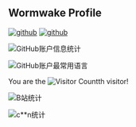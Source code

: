 ## Wormwake Profile

[![github](https://img.shields.io/badge/github-noexcept2005-brightgreen.svg)](https://github.com/noexcept2005) [![github](https://img.shields.io/badge/github-noexcept2005-brightgreen.svg)](https://badgen.net/github/stars/noexcept2005/gitbook-plugin-mygitalk)

![GitHub账户信息统计](https://github-stats.ubrong.com/api?username=noexcept2005&show_icons=true&theme=tokyonight)

![GitHub账户最常用语言](https://github-stats.ubrong.com/api/top-langs/?username=noexcept2005&layout=compact&theme=tokyonight)


You are the
![Visitor Count](https://profile-counter.glitch.me/{ubrong}/count.svg)th 
visitor!

![B站统计](https://stats.justsong.cn/api/bilibili/?id=3494361276877525&theme=dark)

![c**n统计](https://stats.justsong.cn/api/csdn/?id=cjz2005&theme=dark)

<!--
**noexcept2005/noexcept2005** is a ✨ _special_ ✨ repository because its `README.md` (this file) appears on your GitHub profile.

Here are some ideas to get you started:

- 🔭 I’m currently working on ...
- 🌱 I’m currently learning ...
- 👯 I’m looking to collaborate on ...
- 🤔 I’m looking for help with ...
- 💬 Ask me about ...
- 📫 How to reach me: ...
- 😄 Pronouns: ...
- ⚡ Fun fact: ...
-->
